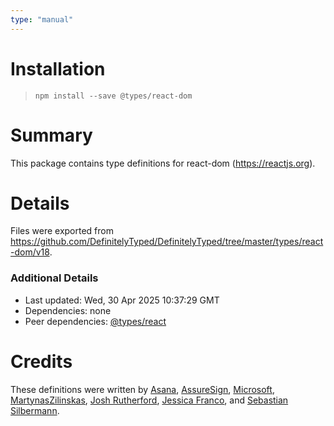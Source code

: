```yaml
---
type: "manual"
---
```


# Installation
> `npm install --save @types/react-dom`

# Summary
This package contains type definitions for react-dom (https://reactjs.org).

# Details
Files were exported from https://github.com/DefinitelyTyped/DefinitelyTyped/tree/master/types/react-dom/v18.

### Additional Details
 * Last updated: Wed, 30 Apr 2025 10:37:29 GMT
 * Dependencies: none
 * Peer dependencies: [@types/react](https://npmjs.com/package/@types/react)

# Credits
These definitions were written by [Asana](https://asana.com), [AssureSign](http://www.assuresign.com), [Microsoft](https://microsoft.com), [MartynasZilinskas](https://github.com/MartynasZilinskas), [Josh Rutherford](https://github.com/theruther4d), [Jessica Franco](https://github.com/Jessidhia), and [Sebastian Silbermann](https://github.com/eps1lon).
